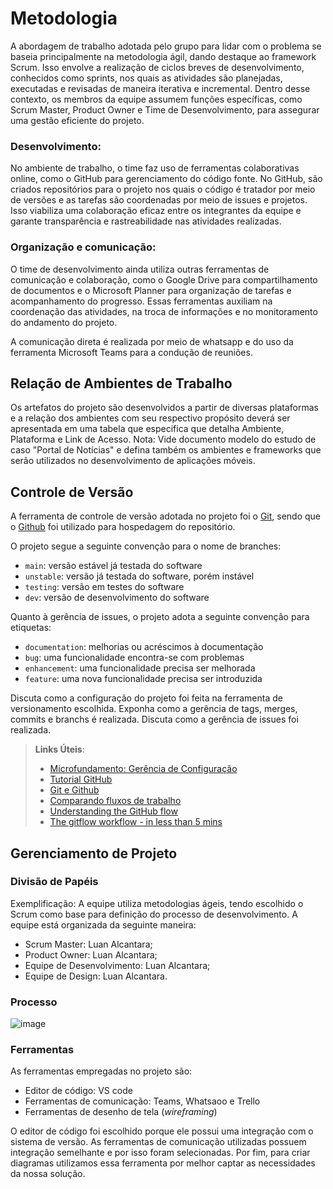 
# Metodologia

A abordagem de trabalho adotada pelo grupo para lidar com o problema se baseia principalmente na metodologia ágil, dando destaque ao framework Scrum. Isso envolve a realização de ciclos breves de desenvolvimento, conhecidos como sprints, nos quais as atividades são planejadas, executadas e revisadas de maneira iterativa e incremental. Dentro desse contexto, os membros da equipe assumem funções específicas, como Scrum Master, Product Owner e Time de Desenvolvimento, para assegurar uma gestão eficiente do projeto.

### Desenvolvimento:

No ambiente de trabalho, o time faz uso de ferramentas colaborativas online, como o GitHub para gerenciamento do código fonte. No GitHub, são criados repositórios para o projeto nos quais o código é tratador por meio de versões e as tarefas são coordenadas por meio de issues e projetos. Isso viabiliza uma colaboração eficaz entre os integrantes da equipe e garante transparência e rastreabilidade nas atividades realizadas.

### Organização e comunicação:

O time de desenvolvimento ainda utiliza outras ferramentas de comunicação e colaboração, como o Google Drive para compartilhamento de documentos e o Microsoft Planner para organização de tarefas e acompanhamento do progresso. Essas ferramentas auxiliam na coordenação das atividades, na troca de informações e no monitoramento do andamento do projeto. 

A comunicação direta é realizada por meio de whatsapp e do uso da ferramenta Microsoft Teams para a condução de reuniões.
 

## Relação de Ambientes de Trabalho

Os artefatos do projeto são desenvolvidos a partir de diversas plataformas e a relação dos ambientes com seu respectivo propósito deverá ser apresentada em uma tabela que especifica que detalha Ambiente, Plataforma e Link de Acesso. 
Nota: Vide documento modelo do estudo de caso "Portal de Notícias" e defina também os ambientes e frameworks que serão utilizados no desenvolvimento de aplicações móveis.

## Controle de Versão

A ferramenta de controle de versão adotada no projeto foi o
[Git](https://git-scm.com/), sendo que o [Github](https://github.com)
foi utilizado para hospedagem do repositório.

O projeto segue a seguinte convenção para o nome de branches:

- `main`: versão estável já testada do software
- `unstable`: versão já testada do software, porém instável
- `testing`: versão em testes do software
- `dev`: versão de desenvolvimento do software

Quanto à gerência de issues, o projeto adota a seguinte convenção para
etiquetas:

- `documentation`: melhorias ou acréscimos à documentação
- `bug`: uma funcionalidade encontra-se com problemas
- `enhancement`: uma funcionalidade precisa ser melhorada
- `feature`: uma nova funcionalidade precisa ser introduzida

Discuta como a configuração do projeto foi feita na ferramenta de versionamento escolhida. Exponha como a gerência de tags, merges, commits e branchs é realizada. Discuta como a gerência de issues foi realizada.

> **Links Úteis**:
> - [Microfundamento: Gerência de Configuração](https://pucminas.instructure.com/courses/87878/)
> - [Tutorial GitHub](https://guides.github.com/activities/hello-world/)
> - [Git e Github](https://www.youtube.com/playlist?list=PLHz_AreHm4dm7ZULPAmadvNhH6vk9oNZA)
>  - [Comparando fluxos de trabalho](https://www.atlassian.com/br/git/tutorials/comparing-workflows)
> - [Understanding the GitHub flow](https://guides.github.com/introduction/flow/)
> - [The gitflow workflow - in less than 5 mins](https://www.youtube.com/watch?v=1SXpE08hvGs)

## Gerenciamento de Projeto

### Divisão de Papéis

Exemplificação: A equipe utiliza metodologias ágeis, tendo escolhido o Scrum como base para definição do processo de desenvolvimento. A equipe está organizada da seguinte maneira:
- Scrum Master: Luan Alcantara;
- Product Owner: Luan Alcantara;
- Equipe de Desenvolvimento: Luan Alcantara;
- Equipe de Design: Luan Alcantara.


### Processo

![image](https://github.com/hashtagluan/hashtagluan-pmv-ads-2024-1-e3-proj-mov-t6-pmv-ads-2024-1-e3-proj-Luan/assets/128554958/b5440b34-6c0f-4cfd-9a4c-cdb9b2028065)


### Ferramentas

As ferramentas empregadas no projeto são:

- Editor de código: VS code
- Ferramentas de comunicação: Teams, Whatsaoo e Trello
- Ferramentas de desenho de tela (_wireframing_)

O editor de código foi escolhido porque ele possui uma integração com o sistema de versão. As ferramentas de comunicação utilizadas possuem integração semelhante e por isso foram selecionadas. Por fim, para criar diagramas utilizamos essa ferramenta por melhor captar as necessidades da nossa solução.

